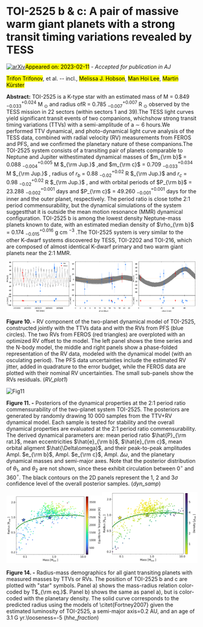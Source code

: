 <div class="macros" style="visibility:hidden;">
$\newcommand{\ensuremath}{}$
$\newcommand{\xspace}{}$
$\newcommand{\object}[1]{\texttt{#1}}$
$\newcommand{\farcs}{{.}''}$
$\newcommand{\farcm}{{.}'}$
$\newcommand{\arcsec}{''}$
$\newcommand{\arcmin}{'}$
$\newcommand{\ion}[2]{#1#2}$
$\newcommand{\textsc}[1]{\textrm{#1}}$
$\newcommand{\hl}[1]{\textrm{#1}}$
$\newcommand{\tess}{\emph{TESS}}$
$\newcommand{\autoref}$
$\newcommand{\thetable}{A\arabic{table}}$
$\newcommand{\thefigure}{A\arabic{figure}}$
$\newcommand{\equationautorefname}{Eq.}$
$\newcommand{\figureautorefname}{Fig.}$
$\newcommand{\sectionautorefname}{Sect.}$
$\newcommand{\subsectionautorefname}{Sect.}$
$\newcommand{\subsubsectionautorefname}{Sect.}$</div>

<div class="macros" style="visibility:hidden;">
$\newcommand{\ensuremath}{}$
$\newcommand{\xspace}{}$
$\newcommand{\object}[1]{\texttt{#1}}$
$\newcommand{\farcs}{{.}''}$
$\newcommand{\farcm}{{.}'}$
$\newcommand{\arcsec}{''}$
$\newcommand{\arcmin}{'}$
$\newcommand{\ion}[2]{#1#2}$
$\newcommand{\textsc}[1]{\textrm{#1}}$
$\newcommand{\hl}[1]{\textrm{#1}}$
$\newcommand{\tess}{\emph{TESS}}$
$\newcommand{\autoref}$
$\newcommand{\thetable}{A\arabic{table}}$
$\newcommand{\thefigure}{A\arabic{figure}}$
$\newcommand{\equationautorefname}{Eq.}$
$\newcommand{\figureautorefname}{Fig.}$
$\newcommand{\sectionautorefname}{Sect.}$
$\newcommand{\subsectionautorefname}{Sect.}$
$\newcommand{\subsubsectionautorefname}{Sect.}$</div>



<div id="title">

# TOI-2525 b \& c: A pair of massive warm giant planets with a strong transit timing variations revealed by TESS

</div>
<div id="comments">

[![arXiv](https://img.shields.io/badge/arXiv-2302.05694-b31b1b.svg)](https://arxiv.org/abs/2302.05694)<mark>Appeared on: 2023-02-11</mark> - _Accepted for publication in AJ_

</div>
<div id="authors">

<mark>Trifon Trifonov</mark>, et al. -- incl., <mark>Melissa J. Hobson</mark>, <mark>Man Hoi Lee</mark>, <mark>Martin Kürster</mark>

</div>
<div id="abstract">

**Abstract:** TOI-2525 is a K-type star with an estimated mass of M = 0.849 $_{-0.033}^{+0.024}$ M $_\odot$ and radius ofR = 0.785 $_{-0.007}^{+0.007}$ R $_\odot$ observed by the TESS mission in 22 sectors (within sectors 1 and 39).The TESS light curves yield significant transit events of two companions, whichshow strong transit timing variations (TTVs) with a semi-amplitude of a $\sim$ 6 hours.We performed TTV dynamical, and photo-dynamical light curve analysis of the TESS data, combined with radial velocity (RV) measurements from FEROS and PFS, and we confirmed the planetary nature of these companions.The TOI-2525 system consists of a transiting pair of planets comparable to Neptune and Jupiter withestimated dynamical masses of $m_{\rm b}$ = 0.088 $_{-0.004}^{+0.005}$ M $_{\rm Jup.}$ ,and $m_{\rm c}$ = 0.709 $_{-0.033}^{+0.034}$ M $_{\rm Jup.}$ , radius of $r_b$ = 0.88 $_{-0.02}^{+0.02}$ R $_{\rm Jup.}$ and $r_c$ = 0.98 $_{-0.02}^{+0.02}$ R $_{\rm Jup.}$ , and with orbital periods of $P_{\rm b}$ =  23.288 $_{-0.002}^{+0.001}$ days and $P_{\rm c}$ = 49.260 $_{-0.001}^{+0.001}$ days for the inner and the outer planet, respectively. The period ratio is close tothe 2:1 period commensurability, but the dynamical simulations of the system suggestthat it is outside the mean motion resonance (MMR) dynamical configuration. TOI-2525 b is among the lowest density Neptune-mass planets known to date, with an estimated median density of $\rho_{\rm b}$ = 0.174 $_{-0.015}^{+0.016}$ g cm $^{-3}$ .The TOI-2525 system is very similar to the other K-dwarf systems discovered by TESS, TOI-2202 and TOI-216, which are composed of almost identical K-dwarf primary and two warm giant planets near the 2:1 MMR.

</div>

<div id="div_fig1">

<img src="tmp_2302.05694/./RV_model_sep22.jpg" alt="Fig10.1" width="33%"/><img src="tmp_2302.05694/./RV_model_sep22_ph_pl1.jpg" alt="Fig10.2" width="33%"/><img src="tmp_2302.05694/./RV_model_sep22_ph_pl2.jpg" alt="Fig10.3" width="33%"/>

**Figure 10. -** 
    RV component of the two-planet dynamical model of TOI-2525, constructed jointly with the TTVs data and with the RVs from PFS (blue circles). The two RVs from FEROS (red triangles) are overploted with an optimized RV offset to the model. The left panel shows the time series
    and the N-body model,
    the middle and right panels show a phase-folded representation of the RV data, modeled with
    the dynamical model (with an osculating period). The PFS data uncertainties include the estimated RV jitter, added in quadrature to the error budget, while the FEROS data are plotted with their nominal RV uncertainties. The small sub-panels show the RVs residuals.
 (*RV_plot1*)

</div>
<div id="div_fig2">

<img src="tmp_2302.05694/./out_TOI2525_TTVs_dynNS_SEP_22_4_out_1a.png" alt="Fig11" width="100%"/>

**Figure 11. -** Posteriors of the dynamical properties at the 2:1 period ratio commensurability of the two-planet system TOI-2525. The posteriors are generated by randomly drawing 10 000 samples from the TTV+RV dynamical model.
Each sample is tested for stability and the overall dynamical properties are evaluated at the 2:1 period ratio commensurability. The derived dynamical parameters are: mean period ratio $\hat{P}_{\rm rat.}$, mean eccentricities $\hat{e}_{\rm b}$, $\hat{e}_{\rm c}$, mean orbital aligment $\hat{\Delta\omega}$, and their peak-to-peak amplitudes Ampl. $e_{\rm b}$, Ampl. $e_{\rm c}$, Ampl. $\Delta\omega$, and the planetary dynamical masses and semi-major axes. Note that the posterior distribution of $\theta_1$, and $\theta_2$ are not shown, since these exhibit circulation between 0$^\circ$ and 360$^\circ$.
The black contours on the 2D panels represent the 1, 2 and 3$\sigma$ confidence level of the overall posterior samples.
 (*dyn_samp*)

</div>
<div id="div_fig3">

<img src="tmp_2302.05694/./RaMa_Teq.jpg" alt="Fig14.1" width="50%"/><img src="tmp_2302.05694/./RaMa_pho.jpg" alt="Fig14.2" width="50%"/>

**Figure 14. -** Radius-mass demographics for all giant transiting planets with measured
masses by TTVs or RVs. The position of TOI-2525 b and c are plotted with "star" symbols. Panel a) shows the mass-radius relation color-coded by T$_{\rm eq.}$. Panel b) shows the same as panel a), but is color-coded with the planetary density.
The solid curve corresponds to the predicted radius using the models of \citet{Fortney2007} given the estimated luminosity of TOI-2525, a semi-major axis=0.2 AU, and an age of 3.1 G yr.\looseness=-5
 (*hhe_fraction*)

</div>